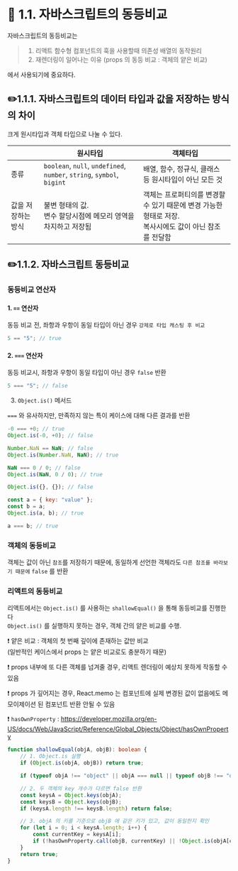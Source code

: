 # 📖 1.1. 자바스크립트의 동등비교

자바스크립트의 동등비교는

> 1. 리액트 함수형 컴포넌트의 훅을 사용할때 의존성 배열의 동작원리
> 2. 재렌더링이 일어나는 이유 (props 의 동등 비교 : 객체의 얕은 비교)

에서 사용되기에 중요하다.

## ✏️1.1.1. 자바스크립트의 데이터 타입과 값을 저장하는 방식의 차이

크게 원시타입과 객체 타입으로 나눌 수 있다.

|                    | 원시타입                                                               | 객체타입                                                                                                    |
| ------------------ | ---------------------------------------------------------------------- | ----------------------------------------------------------------------------------------------------------- |
| 종류               | `boolean`, `null`, `undefined`, `number`, `string`, `symbol`, `bigint` | 배열, 함수, 정규식, 클래스 등 원시타입이 아닌 모든 것                                                       |
| 값을 저장하는 방식 | 불변 형태의 값.<br/> 변수 할당시점에 메모리 영역을 차지하고 저장됨     | 객체는 프로퍼티의를 변경할 수 있기 때문에 변경 가능한 형태로 저장. <br/> 복사시에도 값이 아닌 참조를 전달함 |

## ✏️1.1.2. 자바스크립트 동등비교

### 동등비교 연산자

#### 1. `==` 연산자

동등 비교 전, 좌항과 우항이 동일 타입이 아닌 경우 `강제로 타입 캐스팅 후 비교` <br/>

```js
5 == "5"; // true
```

#### 2. `===` 연산자

동등 비교시, 좌항과 우항이 동일 타입이 아닌 경우 `false` 반환 <br/>

```js
5 === "5"; // false
```

3. `Object.is()` 메서드

`===` 와 유사하지만, 만족하지 않는 특이 케이스에 대해 다른 결과를 반환

```js
-0 === +0; // true
Object.is(-0, +0); // false

Number.NaN == NaN; // false
Object.is(Number.NaN, NaN); // true

NaN === 0 / 0; // false
Object.is(NaN, 0 / 0); // true

Object.is({}, {}); // false

const a = { key: "value" };
const b = a;
Object.is(a, b); // true

a === b; // true
```

### 객체의 동등비교

객체는 값이 아닌 `참조`를 저장하기 때문에, 동일하게 선언한 객체라도 `다른 참조를 바라보기 때문에` `false` 를 반환

### 리액트의 동등비교

리액트에서는 `Object.is()` 를 사용하는 `shallowEqual()` 을 통해 동등비교를 진행한다 <br/>
`Object.is()` 를 실행하지 못하는 경우, 객체 간의 얕은 비교를 수행.

❗️ 얕은 비교 : 객체의 첫 번째 깊이에 존재하는 값만 비교 <br/>
(일반적인 케이스에서 props 는 얕은 비교로도 충분하기 때문)

❗️ props 내부에 또 다른 객체를 넘겨줄 경우, 리액트 렌더링이 예상치 못하게 작동할 수 있음

❗️ props 가 깊어지는 경우, React.memo 는 컴포넌트에 실제 변경된 값이 없음에도 메모이제이션 된 컴포넌트 반환 안될 수 있음

❗️ `hasOwnProperty` : https://developer.mozilla.org/en-US/docs/Web/JavaScript/Reference/Global_Objects/Object/hasOwnProperty

```ts
function shallowEqual(objA, objB): boolean {
    // 1. Object.is 실행
    if (Object.is(objA, objB)) return true;

    if (typeof objA !== "object" || objA === null || typeof objB !== "object" || objB === null) return false;

    // 2. 두 객체의 key 개수가 다르면 false 반환
    const keysA = Object.keys(objA);
    const keysB = Object.keys(objB);
    if (keysA.length !== keysB.length) return false;

    // 3. objA 의 키를 기준으로 objB 에 같은 키가 있고, 값이 동일한지 확인
    for (let i = 0; i < keysA.length; i++) {
        const currentKey = keysA[i];
        if (!hasOwnProperty.call(objB, currentKey) || !Object.is(objA[currentKey], objB[currentKey])) return false;
    }
    return true;
}
```
